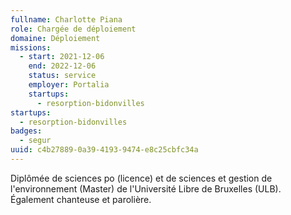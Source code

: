 ```yaml
---
fullname: Charlotte Piana
role: Chargée de déploiement
domaine: Déploiement
missions:
  - start: 2021-12-06
    end: 2022-12-06
    status: service
    employer: Portalia
    startups:
      - resorption-bidonvilles
startups:
  - resorption-bidonvilles
badges:
  - segur
uuid: c4b27889-0a39-4193-9474-e8c25cbfc34a
---
```

Diplômée de sciences po (licence) et de sciences et gestion de l'environnement (Master) de l'Université Libre de Bruxelles (ULB). Également chanteuse et parolière.